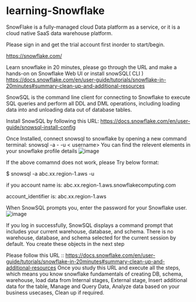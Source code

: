 # learning-Snowflake
SnowFlake is a fully-managed cloud Data platform as a service, or it is a cloud native SaaS data warehouse platform.

Please sign in and get the trial account first inorder to start/begin.

https://snowflake.com/

Learn snowflake in 20 minutes, please go through the URL and make a hands-on on Snowflake Web UI or install snowSQL( CLI )
https://docs.snowflake.com/en/user-guide/tutorials/snowflake-in-20minutes#summary-clean-up-and-additional-resources

SnowSQL is the command line client for connecting to Snowflake to execute SQL queries and perform all DDL and DML operations, 
including loading data into and unloading data out of database tables.

Install SnowSQL by following this URL: https://docs.snowflake.com/en/user-guide/snowsql-install-config

Once Installed, connect snowsql to snowflake by opening a new command terminal:
snowsql -a <orgname>-<account name> -u < username>
You can find the relevent elements in your snowflake profile details
![image](https://github.com/sushantasen/learning-Snowflake/assets/89632159/e97d88bc-6d26-43c3-bb95-5fa78b0c7fd8)

If the above comamnd does not work, please Try below format:

$ snowsql -a abc.xx.region-1.aws -u  

if you account name is: abc.xx.region-1.aws.snowflakecomputing.com

account_identifier is: abc.xx.region-1.aws

When SnowSQL prompts you, enter the password for your Snowflake user.
![image](https://github.com/sushantasen/learning-Snowflake/assets/89632159/3c50c692-a378-43f1-8685-732a09e24427)

If you log in successfully, SnowSQL displays a command prompt that includes your current warehouse, database, and schema.
There is no warehouse, database, and schema selected for the current session by default. You create these objects in the next step

Please follow this URL :: https://docs.snowflake.com/en/user-guide/tutorials/snowflake-in-20minutes#summary-clean-up-and-additional-resources
Once you study this URL and execute all the steps, which means you know snowflake fundamentals of creating DB, schema, warehouse, load data from Internal stages, External stage, Insert additional data for the table, Manage and Query Data, Analyze data based on your business usecases, Clean up if required.




